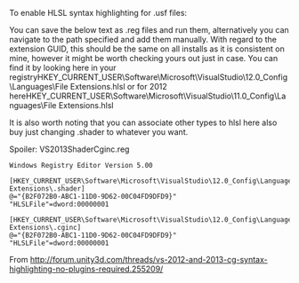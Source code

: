 To enable HLSL syntax highlighting for .usf files:

You can save the below text as .reg files and run them, alternatively you can navigate to the path specified and add them manually. With regard to the extension GUID, this should be the same on all installs as it is consistent on mine, however it might be worth checking yours out just in case. You can find it by looking here in your registryHKEY_CURRENT_USER\Software\Microsoft\VisualStudio\12.0_Config\Languages\File Extensions.hlsl or for 2012 hereHKEY_CURRENT_USER\Software\Microsoft\VisualStudio\11.0_Config\Languages\File Extensions.hlsl

It is also worth noting that you can associate other types to hlsl here also buy just changing .shader to whatever you want.

Spoiler: VS2013ShaderCginc.reg

````reg
Windows Registry Editor Version 5.00

[HKEY_CURRENT_USER\Software\Microsoft\VisualStudio\12.0_Config\Languages\File Extensions\.shader]
@="{B2F072B0-ABC1-11D0-9D62-00C04FD9DFD9}"
"HLSLFile"=dword:00000001

[HKEY_CURRENT_USER\Software\Microsoft\VisualStudio\12.0_Config\Languages\File Extensions\.cginc]
@="{B2F072B0-ABC1-11D0-9D62-00C04FD9DFD9}"
"HLSLFile"=dword:00000001
````

From <http://forum.unity3d.com/threads/vs-2012-and-2013-cg-syntax-highlighting-no-plugins-required.255209/>
